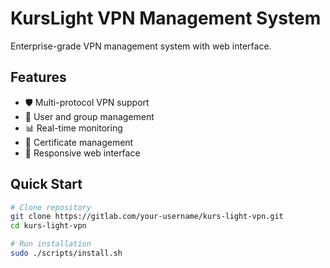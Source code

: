 # KursLight VPN Management System

Enterprise-grade VPN management system with web interface.

## Features

- 🛡️ Multi-protocol VPN support
- 👥 User and group management  
- 📊 Real-time monitoring
- 🔐 Certificate management
- 📱 Responsive web interface

## Quick Start

```bash
# Clone repository
git clone https://gitlab.com/your-username/kurs-light-vpn.git
cd kurs-light-vpn

# Run installation
sudo ./scripts/install.sh